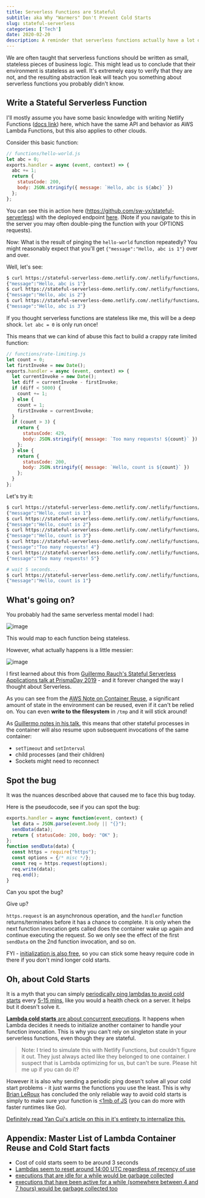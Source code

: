 ```yaml
---
title: Serverless Functions are Stateful
subtitle: aka Why "Warmers" Don't Prevent Cold Starts
slug: stateful-serverless
categories: ['Tech']
date: 2020-02-20
description: A reminder that serverless functions actually have a lot of state, and how the "function" analogy breaks down when you look through the abstraction
---
```


We are often taught that serverless functions should be written as small, stateless pieces of business logic. This might lead us to conclude that their environment is stateless as well. It's extremely easy to verify that they are not, and the resulting abstraction leak will teach you something about serverless functions you probably didn't know.

## Write a Stateful Serverless Function

I'll mostly assume you have some basic knowledge with writing Netlify Functions ([docs link](https://docs.netlify.com/functions/build-with-javascript/#format)) here, which have the same API and behavior as AWS Lambda Functions, but this also applies to other clouds.

Consider this basic function:

```js
// functions/hello-world.js
let abc = 0;
exports.handler = async (event, context) => {
  abc += 1;
  return {
    statusCode: 200,
    body: JSON.stringify({ message: `Hello, abc is ${abc}` })
  };
};
```

You can see this in action here (https://github.com/sw-yx/stateful-serverless) with the deployed endpoint [here](https://stateful-serverless-demo.netlify.com/.netlify/functions/hello-world). (Note if you navigate to this in the server you may often double-ping the function with your OPTIONS requests).

Now: What is the result of pinging the `hello-world` function repeatedly? You might reasonably expect that you'll get `{"message":"Hello, abc is 1"}` over and over.

Well, let's see:

```bash
$ curl https://stateful-serverless-demo.netlify.com/.netlify/functions/hello-world
{"message":"Hello, abc is 1"}
$ curl https://stateful-serverless-demo.netlify.com/.netlify/functions/hello-world
{"message":"Hello, abc is 2"}
$ curl https://stateful-serverless-demo.netlify.com/.netlify/functions/hello-world
{"message":"Hello, abc is 3"}
```

If you thought serverless functions are stateless like me, this will be a deep shock. `let abc = 0` is only run once!

This means that we can kind of abuse this fact to build a crappy rate limited function:

```js
// functions/rate-limiting.js
let count = 0;
let firstInvoke = new Date();
exports.handler = async (event, context) => {
  let currentInvoke = new Date();
  let diff = currentInvoke - firstInvoke;
  if (diff < 5000) {
    count += 1;
  } else {
    count = 1;
    firstInvoke = currentInvoke;
  }
  if (count > 3) {
    return {
      statusCode: 429,
      body: JSON.stringify({ message: `Too many requests! ${count}` })
    };
  } else {
    return {
      statusCode: 200,
      body: JSON.stringify({ message: `Hello, count is ${count}` })
    };
  }
};

```

Let's try it:

```bash
$ curl https://stateful-serverless-demo.netlify.com/.netlify/functions/rate-limiting
{"message":"Hello, count is 1"}
$ curl https://stateful-serverless-demo.netlify.com/.netlify/functions/rate-limiting
{"message":"Hello, count is 2"}
$ curl https://stateful-serverless-demo.netlify.com/.netlify/functions/rate-limiting
{"message":"Hello, count is 3"}
$ curl https://stateful-serverless-demo.netlify.com/.netlify/functions/rate-limiting
{"message":"Too many requests! 4"}
$ curl https://stateful-serverless-demo.netlify.com/.netlify/functions/rate-limiting
{"message":"Too many requests! 5"}

# wait 5 seconds...
$ curl https://stateful-serverless-demo.netlify.com/.netlify/functions/rate-limiting
{"message":"Hello, count is 1"}
```

## What's going on?

You probably had the same serverless mental model I had:

![image](https://user-images.githubusercontent.com/6764957/75006590-3ad68980-5440-11ea-85b3-9e64fe3a099c.png)

This would map to each function being stateless.

However, what actually happens is a little messier:

![image](https://user-images.githubusercontent.com/6764957/75006585-3611d580-5440-11ea-9f18-84ff77509461.png)

I first learned about this from [Guillermo Rauch's Stateful Serverless Applications talk at PrismaDay 2019](https://www.youtube.com/watch?v=lUyln5m6AhY&app=desktop) - and it forever changed the way I thought about Serverless.

As you can see from the [AWS Note on Container Reuse](https://aws.amazon.com/blogs/compute/container-reuse-in-lambda/), a significant amount of state in the environment can be reused, even if it can't be relied on. You can even **write to the filesystem** in `/tmp` and it will stick around! 

As [Guillermo notes in his talk](https://youtu.be/lUyln5m6AhY?t=889), this means that other stateful processes in the container will also resume upon subsequent invocations of the same container:

- `setTimeout` and `setInterval`
- child processes (and their children)
- Sockets might need to reconnect

## Spot the bug

It was the nuances described above that caused me to face this bug today. 

Here is the pseudocode, see if you can spot the bug:

```js
exports.handler = async function(event, context) {
  let data = JSON.parse(event.body || "{}");
  sendData(data);
  return { statusCode: 200, body: "OK" };
};
function sendData(data) {
  const https = require("https");
  const options = {/* misc */};
  const req = https.request(options);
  req.write(data);
  req.end();
}
```

Can you spot the bug?

Give up?

`https.request` is an asynchronous operation, and the `handler` function returns/terminates before it has a chance to complete. It is only when the next function invocation gets called does the container wake up again and continue executing the request. So we only see the effect of the first `sendData` on the 2nd function invocation, and so on.

FYI - [initialization is also free](https://twitter.com/alexbdebrie/status/1192120017137127425), so you can stick some heavy require code in there if you don't mind longer cold starts.

## Oh, about Cold Starts

It is a myth that you can simply [periodically ping lambdas to avoid cold starts](https://serverless.com/blog/keep-your-lambdas-warm/) every [5-15 mins](http://stackoverflow.com/questions/42877521/is-it-possible-to-keep-an-aws-lambda-function-warm?noredirect=1#comment72860693_42877521), like you would a health check on a server. It helps but it doesn't solve it.

[**Lambda cold starts** are about concurrent executions](https://hackernoon.com/im-afraid-you-re-thinking-about-aws-lambda-cold-starts-all-wrong-7d907f278a4f). It happens when Lambda decides it needs to initialize another container to handle your function invocation. This is why you can't rely on singleton state in your serverless functions, even though they are stateful. 

> Note: I tried to simulate this with Netlify Functions, but couldn't figure it out. They just always acted like they belonged to one container. I suspect that is Lambda optimizing for us, but can't be sure. Please hit me up if you can do it?

However it is also why sending a periodic ping doesn't solve all your cold start problems - it just warms the functions you use the least. This is why [Brian LeRoux](https://twitter.com/brianleroux) has concluded the only reliable way to avoid cold starts is simply to make sure your function is [<1mb of JS](https://twitter.com/brianleroux) (you can do more with faster runtimes like Go).

[Definitely read Yan Cui's article on this in it's entirety to internalize this.](https://hackernoon.com/im-afraid-you-re-thinking-about-aws-lambda-cold-starts-all-wrong-7d907f278a4f)

## Appendix: Master List of Lambda Container Reuse and Cold Start facts

- Cost of cold starts seem to be around 3 seconds
- [Lambdas seem to reset around 14:00 UTC regardless of recency of use](https://read.acloud.guru/how-to-keep-your-lambda-functions-warm-9d7e1aa6e2f0)
- [executions that are idle for a while would be garbage collected](https://read.acloud.guru/how-long-does-aws-lambda-keep-your-idle-functions-around-before-a-cold-start-bf715d3b810)
- [executions that have been active for a while (somewhere between 4 and 7 hours) would be garbage collected too](https://hackernoon.com/im-afraid-you-re-thinking-about-aws-lambda-cold-starts-all-wrong-7d907f278a4f)